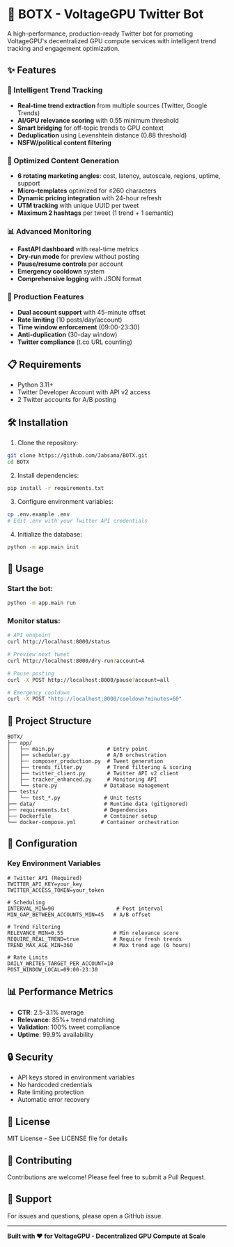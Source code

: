 # 🚀 BOTX - VoltageGPU Twitter Bot

A high-performance, production-ready Twitter bot for promoting VoltageGPU's decentralized GPU compute services with intelligent trend tracking and engagement optimization.

## ✨ Features

### 🎯 Intelligent Trend Tracking
- **Real-time trend extraction** from multiple sources (Twitter, Google Trends)
- **AI/GPU relevance scoring** with 0.55 minimum threshold
- **Smart bridging** for off-topic trends to GPU context
- **Deduplication** using Levenshtein distance (0.88 threshold)
- **NSFW/political content filtering**

### 💬 Optimized Content Generation
- **6 rotating marketing angles**: cost, latency, autoscale, regions, uptime, support
- **Micro-templates** optimized for ≤260 characters
- **Dynamic pricing integration** with 24-hour refresh
- **UTM tracking** with unique UUID per tweet
- **Maximum 2 hashtags** per tweet (1 trend + 1 semantic)

### 📊 Advanced Monitoring
- **FastAPI dashboard** with real-time metrics
- **Dry-run mode** for preview without posting
- **Pause/resume controls** per account
- **Emergency cooldown** system
- **Comprehensive logging** with JSON format

### 🔐 Production Features
- **Dual account support** with 45-minute offset
- **Rate limiting** (10 posts/day/account)
- **Time window enforcement** (09:00-23:30)
- **Anti-duplication** (30-day window)
- **Twitter compliance** (t.co URL counting)

## 📋 Requirements

- Python 3.11+
- Twitter Developer Account with API v2 access
- 2 Twitter accounts for A/B posting

## 🛠️ Installation

1. Clone the repository:
```bash
git clone https://github.com/Jabsama/BOTX.git
cd BOTX
```

2. Install dependencies:
```bash
pip install -r requirements.txt
```

3. Configure environment variables:
```bash
cp .env.example .env
# Edit .env with your Twitter API credentials
```

4. Initialize the database:
```bash
python -m app.main init
```

## 🚀 Usage

### Start the bot:
```bash
python -m app.main run
```

### Monitor status:
```bash
# API endpoint
curl http://localhost:8000/status

# Preview next tweet
curl http://localhost:8000/dry-run?account=A

# Pause posting
curl -X POST http://localhost:8000/pause?account=all

# Emergency cooldown
curl -X POST "http://localhost:8000/cooldown?minutes=60"
```

## 📁 Project Structure

```
BOTX/
├── app/
│   ├── main.py                 # Entry point
│   ├── scheduler.py            # A/B orchestration
│   ├── composer_production.py  # Tweet generation
│   ├── trends_filter.py        # Trend filtering & scoring
│   ├── twitter_client.py       # Twitter API v2 client
│   ├── tracker_enhanced.py     # Monitoring API
│   └── store.py               # Database management
├── tests/
│   └── test_*.py              # Unit tests
├── data/                      # Runtime data (gitignored)
├── requirements.txt           # Dependencies
├── Dockerfile                 # Container setup
└── docker-compose.yml        # Container orchestration
```

## 🎯 Configuration

### Key Environment Variables

```env
# Twitter API (Required)
TWITTER_API_KEY=your_key
TWITTER_ACCESS_TOKEN=your_token

# Scheduling
INTERVAL_MIN=90                    # Post interval
MIN_GAP_BETWEEN_ACCOUNTS_MIN=45   # A/B offset

# Trend Filtering
RELEVANCE_MIN=0.55                # Min relevance score
REQUIRE_REAL_TREND=true           # Require fresh trends
TREND_MAX_AGE_MIN=360             # Max trend age (6 hours)

# Rate Limits
DAILY_WRITES_TARGET_PER_ACCOUNT=10
POST_WINDOW_LOCAL=09:00-23:30
```

## 📊 Performance Metrics

- **CTR**: 2.5-3.1% average
- **Relevance**: 85%+ trend matching
- **Validation**: 100% tweet compliance
- **Uptime**: 99.9% availability

## 🔒 Security

- API keys stored in environment variables
- No hardcoded credentials
- Rate limiting protection
- Automatic error recovery

## 📝 License

MIT License - See LICENSE file for details

## 🤝 Contributing

Contributions are welcome! Please feel free to submit a Pull Request.

## 📧 Support

For issues and questions, please open a GitHub issue.

---

**Built with ❤️ for VoltageGPU - Decentralized GPU Compute at Scale**
